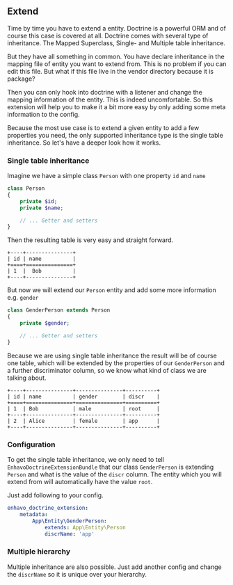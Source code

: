 ## Extend

Time by time you have to extend a entity. Doctrine is a powerful ORM and
of course this case is covered at all. Doctrine comes with several type
of inheritance. The Mapped Superclass, Single- and Multiple table
inheritance.

But they have all something in common. You have declare inheritance in
the mapping file of entity you want to extend from. This is no problem
if you can edit this file. But what if this file live in the vendor
directory because it is package?

Then you can only hook into doctrine with a listener and change the
mapping information of the entity. This is indeed uncomfortable. So this
extension will help you to make it a bit more easy by only adding some
meta information to the config.

Because the most use case is to extend a given entity to add a few
properties you need, the only supported inheritance type is the single
table inheritance. So let\'s have a deeper look how it works.

### Single table inheritance

Imagine we have a simple class `Person` with one property `id` and
`name`

```php
class Person
{
    private $id;
    private $name;

    // ... Getter and setters
}
```

Then the resulting table is very easy and straight forward.

``` 
+----+---------------+
| id | name          |
+====+===============+
| 1  |  Bob          |
+----+---------------+
```

But now we will extend our `Person` entity and add some more information
e.g. `gender`

```php
class GenderPerson extends Person
{
    private $gender;

    // ... Getter and setters
}
```

Because we are using single table inheritance the result will be of
course one table, which will be extended by the properties of our
`GenderPerson` and a further discriminator column, so we know what kind
of class we are talking about.

``` 
+----+---------------+---------------+----------+
| id | name          | gender        | discr    |
+====+===============+===============+==========+
| 1  | Bob           | male          | root     |
+----+---------------+---------------+----------+
| 2  | Alice         | female        | app      |
+----+---------------+---------------+----------+
```

### Configuration

To get the single table inheritance, we only need to tell
`EnhavoDoctrineExtensionBundle` that our class `GenderPerson` is
extending `Person` and what is the value of the `discr` column. The
entity which you will extend from will automatically have the value
`root`.

Just add following to your config.

```yaml
enhavo_doctrine_extension:
    metadata:
        App\Entity\GenderPerson:
            extends: App\Entity\Person
            discrName: 'app'
```

### Multiple hierarchy

Multiple inheritance are also possible. Just add another config and
change the `discrName` so it is unique over your hierarchy.
